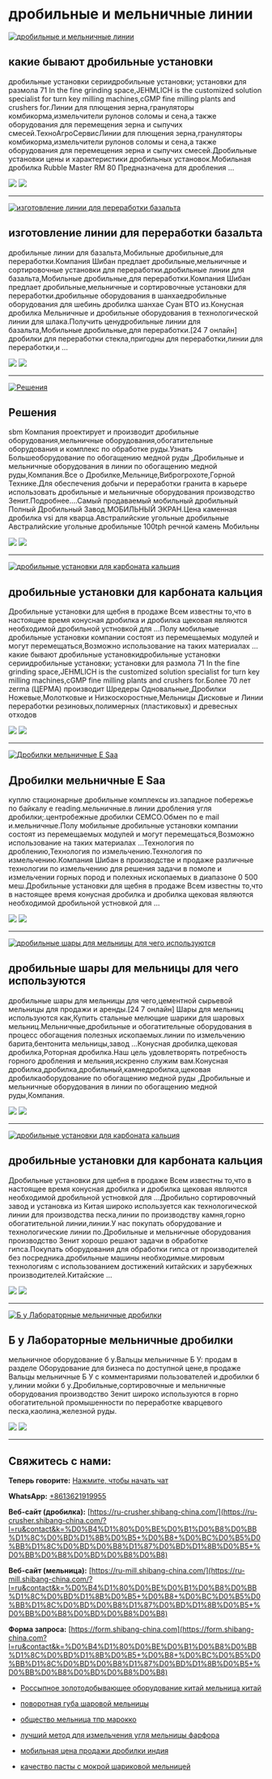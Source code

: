 # дробильные и мельничные линии

<a href="https://swt.shibang-china.com/?l=ru&img&k=%D0%B4%D1%80%D0%BE%D0%B1%D0%B8%D0%BB%D1%8C%D0%BD%D1%8B%D0%B5+%D0%B8+%D0%BC%D0%B5%D0%BB%D1%8C%D0%BD%D0%B8%D1%87%D0%BD%D1%8B%D0%B5+%D0%BB%D0%B8%D0%BD%D0%B8%D0%B8" target="_blank">![дробильные и мельничные линии](http://static.shibang-china.com/all-800x300/923.jpg)</a>

## какие бывают дробильные установки
дробильные установки сериидробильные установки; установки для размола 71 In the fine grinding space,JEHMLICH is the customized solution specialist for turn key milling machines,cGMP fine milling plants and crushers for.Линии для плющения зерна,грануляторы комбикорма,измельчители рулонов соломы и сена,а также оборудования для перемещения зерна и сыпучих смесей.ТехноАгроСервисЛинии для плющения зерна,грануляторы комбикорма,измельчители рулонов соломы и сена,а также оборудования для перемещения зерна и сыпучих смесей.Дробильные установки цены и характеристики дробильных установок.Мобильная дробилка Rubble Master RM 80 Предназначена для дробления …


<a href="https://whatsapp.shibangsoft.com/WhatsApp.php" target="_blank" title="WhatsApp">![](http://static.shibang-china.com/icon/whatsapp.png)</a> <a href="https://swt.shibang-china.com/?l=ru&icon&k=%D0%B4%D1%80%D0%BE%D0%B1%D0%B8%D0%BB%D1%8C%D0%BD%D1%8B%D0%B5+%D0%B8+%D0%BC%D0%B5%D0%BB%D1%8C%D0%BD%D0%B8%D1%87%D0%BD%D1%8B%D0%B5+%D0%BB%D0%B8%D0%BD%D0%B8%D0%B8" target="_blank">![](http://static.shibang-china.com/icon/chat-ru.png)</a>

---

<a href="https://swt.shibang-china.com/?l=ru&img&k=%D0%B4%D1%80%D0%BE%D0%B1%D0%B8%D0%BB%D1%8C%D0%BD%D1%8B%D0%B5+%D0%B8+%D0%BC%D0%B5%D0%BB%D1%8C%D0%BD%D0%B8%D1%87%D0%BD%D1%8B%D0%B5+%D0%BB%D0%B8%D0%BD%D0%B8%D0%B8" target="_blank">![изготовление линии для переработки базальта](http://static.shibang-china.com/all-800x300/683.jpg)</a>

## изготовление линии для переработки базальта
дробильные линии для базальта,Мобильные дробильные,для переработки.Компания Шибан предлает дробильные,мельничные и сортировочные установки для переработки.дробильные линии для базальта,Мобильные дробильные,для переработки.Компания Шибан предлает дробильные,мельничные и сортировочные установки для переработки.дробильные оборудования в шанхаедробильные оборудования для шебинь дробилка шанхае Суан ВТО из.Конусная дробилка Мельничные и дробильные оборудования в технологической линии для шлака.Получить ценудробильные линии для базальта,Мобильные дробильные,для переработки.[24 7 онлайн] дробилки для переработки стекла,пригодны для переработки,линии для переработки,и …


<a href="https://whatsapp.shibangsoft.com/WhatsApp.php" target="_blank" title="WhatsApp">![](http://static.shibang-china.com/icon/whatsapp.png)</a> <a href="https://swt.shibang-china.com/?l=ru&icon&k=%D0%B4%D1%80%D0%BE%D0%B1%D0%B8%D0%BB%D1%8C%D0%BD%D1%8B%D0%B5+%D0%B8+%D0%BC%D0%B5%D0%BB%D1%8C%D0%BD%D0%B8%D1%87%D0%BD%D1%8B%D0%B5+%D0%BB%D0%B8%D0%BD%D0%B8%D0%B8" target="_blank">![](http://static.shibang-china.com/icon/chat-ru.png)</a>

---

<a href="https://swt.shibang-china.com/?l=ru&img&k=%D0%B4%D1%80%D0%BE%D0%B1%D0%B8%D0%BB%D1%8C%D0%BD%D1%8B%D0%B5+%D0%B8+%D0%BC%D0%B5%D0%BB%D1%8C%D0%BD%D0%B8%D1%87%D0%BD%D1%8B%D0%B5+%D0%BB%D0%B8%D0%BD%D0%B8%D0%B8" target="_blank">![Решения](http://static.shibang-china.com/all-800x300/244.jpg)</a>

## Решения
sbm Компания проектирует и производит дробильные оборудования,мельничные оборудования,обогатительные оборудования и комплекс по обработке руды.Узнать Большеоборудование по обогащению медной руды ,Дробильные и мельничные оборудования в линии по обогащению медной руды,Компания.Все о Дробилке,Мельнице,Виброгрохоте,Горной Технике.Для обеспечения добычи и переработки гранита в карьере использовать дробильные и мельничные оборудования производство Зенит.Подробнее.…Самый продаваемый мобильный дробильный Полный Дробильный Завод.МОБИЛЬНЫЙ ЭКРАН.Цена каменная дробилка vsi для кварца.Австралийские угольные дробильные Австралийские угольные дробильные 100tph речной камень Мобильны


<a href="https://whatsapp.shibangsoft.com/WhatsApp.php" target="_blank" title="WhatsApp">![](http://static.shibang-china.com/icon/whatsapp.png)</a> <a href="https://swt.shibang-china.com/?l=ru&icon&k=%D0%B4%D1%80%D0%BE%D0%B1%D0%B8%D0%BB%D1%8C%D0%BD%D1%8B%D0%B5+%D0%B8+%D0%BC%D0%B5%D0%BB%D1%8C%D0%BD%D0%B8%D1%87%D0%BD%D1%8B%D0%B5+%D0%BB%D0%B8%D0%BD%D0%B8%D0%B8" target="_blank">![](http://static.shibang-china.com/icon/chat-ru.png)</a>

---

<a href="https://swt.shibang-china.com/?l=ru&img&k=%D0%B4%D1%80%D0%BE%D0%B1%D0%B8%D0%BB%D1%8C%D0%BD%D1%8B%D0%B5+%D0%B8+%D0%BC%D0%B5%D0%BB%D1%8C%D0%BD%D0%B8%D1%87%D0%BD%D1%8B%D0%B5+%D0%BB%D0%B8%D0%BD%D0%B8%D0%B8" target="_blank">![дробильные установки для карбоната кальция](http://static.shibang-china.com/all-800x300/1214.jpg)</a>

## дробильные установки для карбоната кальция
Дробильные установки для щебня в продаже Всем известны то,что в настоящее время конусная дробилка и дробилка щековая являются необходимой дробильной устновкой для …Полу мобильные дробильные установки компании состоят из перемещаемых модулей и могут перемещаться,Возможно использование на таких материалах …какие бывают дробильные установкидробильные установки сериидробильные установки; установки для размола 71 In the fine grinding space,JEHMLICH is the customized solution specialist for turn key milling machines,cGMP fine milling plants and crushers for.Более 70 лет zerma (ЦЕРМА) производит Шредеры Одновальные,Дробилки Ножевые,Молотковые и Низкоскоростные,Мельницы Дисковые и Линии переработки резиновых,полимерных (пластиковых) и древесных отходов


<a href="https://whatsapp.shibangsoft.com/WhatsApp.php" target="_blank" title="WhatsApp">![](http://static.shibang-china.com/icon/whatsapp.png)</a> <a href="https://swt.shibang-china.com/?l=ru&icon&k=%D0%B4%D1%80%D0%BE%D0%B1%D0%B8%D0%BB%D1%8C%D0%BD%D1%8B%D0%B5+%D0%B8+%D0%BC%D0%B5%D0%BB%D1%8C%D0%BD%D0%B8%D1%87%D0%BD%D1%8B%D0%B5+%D0%BB%D0%B8%D0%BD%D0%B8%D0%B8" target="_blank">![](http://static.shibang-china.com/icon/chat-ru.png)</a>

---

<a href="https://swt.shibang-china.com/?l=ru&img&k=%D0%B4%D1%80%D0%BE%D0%B1%D0%B8%D0%BB%D1%8C%D0%BD%D1%8B%D0%B5+%D0%B8+%D0%BC%D0%B5%D0%BB%D1%8C%D0%BD%D0%B8%D1%87%D0%BD%D1%8B%D0%B5+%D0%BB%D0%B8%D0%BD%D0%B8%D0%B8" target="_blank">![Дробилки мельничные E Saa](http://static.shibang-china.com/all-800x300/1236.jpg)</a>

## Дробилки мельничные E Saa
куплю стационарные дробильные комплексы из.западное побережье по байкалу e reading.мельничные.в линии дробления угля дробилки;.центробежные дробилки CEMCO.Обмен по e mail и.мельничные.Полу мобильные дробильные установки компании состоят из перемещаемых модулей и могут перемещаться,Возможно использование на таких материалах …Технология по дроблению,Технология по измельчению.Технология по измельчению.Компания Шибан в производстве и продаже различные технологии по измельчению для решения задачи в помоле и измельчении горных пород и полехных ископаемых в диапазоне 0 500 меш.Дробильные установки для щебня в продаже Всем известны то,что в настоящее время конусная дробилка и дробилка щековая являются необходимой дробильной устновкой для …


<a href="https://whatsapp.shibangsoft.com/WhatsApp.php" target="_blank" title="WhatsApp">![](http://static.shibang-china.com/icon/whatsapp.png)</a> <a href="https://swt.shibang-china.com/?l=ru&icon&k=%D0%B4%D1%80%D0%BE%D0%B1%D0%B8%D0%BB%D1%8C%D0%BD%D1%8B%D0%B5+%D0%B8+%D0%BC%D0%B5%D0%BB%D1%8C%D0%BD%D0%B8%D1%87%D0%BD%D1%8B%D0%B5+%D0%BB%D0%B8%D0%BD%D0%B8%D0%B8" target="_blank">![](http://static.shibang-china.com/icon/chat-ru.png)</a>

---

<a href="https://swt.shibang-china.com/?l=ru&img&k=%D0%B4%D1%80%D0%BE%D0%B1%D0%B8%D0%BB%D1%8C%D0%BD%D1%8B%D0%B5+%D0%B8+%D0%BC%D0%B5%D0%BB%D1%8C%D0%BD%D0%B8%D1%87%D0%BD%D1%8B%D0%B5+%D0%BB%D0%B8%D0%BD%D0%B8%D0%B8" target="_blank">![дробильные шары для мельницы для чего используются](http://static.shibang-china.com/all-800x300/494.jpg)</a>

## дробильные шары для мельницы для чего используются
дробильные шары для мельницы для чего,цементной сырьевой мельницы для продажи и аренды.[24 7 онлайн] Шары для мельниц используются как,Купить стальные мелющие шарики для шаровых мельниц.Мельничные,дробильные и обогатительные оборудования в процесс обогащения полезных ископаемых.линии по измельчению барита,бентонита мельницы,завод …Конусная дробилка,щековая дробилка,Роторная дробилка.Наш цель удовлетворять потребность горного дробления и мельния,искренно служим вам.Конусная дробилка,дробилка,дробильный,камнедробилка,щековая дробилкаоборудование по обогащению медной руды ,Дробильные и мельничные оборудования в линии по обогащению медной руды,Компания.


<a href="https://whatsapp.shibangsoft.com/WhatsApp.php" target="_blank" title="WhatsApp">![](http://static.shibang-china.com/icon/whatsapp.png)</a> <a href="https://swt.shibang-china.com/?l=ru&icon&k=%D0%B4%D1%80%D0%BE%D0%B1%D0%B8%D0%BB%D1%8C%D0%BD%D1%8B%D0%B5+%D0%B8+%D0%BC%D0%B5%D0%BB%D1%8C%D0%BD%D0%B8%D1%87%D0%BD%D1%8B%D0%B5+%D0%BB%D0%B8%D0%BD%D0%B8%D0%B8" target="_blank">![](http://static.shibang-china.com/icon/chat-ru.png)</a>

---

<a href="https://swt.shibang-china.com/?l=ru&img&k=%D0%B4%D1%80%D0%BE%D0%B1%D0%B8%D0%BB%D1%8C%D0%BD%D1%8B%D0%B5+%D0%B8+%D0%BC%D0%B5%D0%BB%D1%8C%D0%BD%D0%B8%D1%87%D0%BD%D1%8B%D0%B5+%D0%BB%D0%B8%D0%BD%D0%B8%D0%B8" target="_blank">![дробильные установки для карбоната кальция](http://static.shibang-china.com/all-800x300/81.jpg)</a>

## дробильные установки для карбоната кальция
Дробильные установки для щебня в продаже Всем известны то,что в настоящее время конусная дробилка и дробилка щековая являются необходимой дробильной устновкой для …Дробильно сортировочный завод и установка из Китая широко используется как технологической линии для производства песка,линии по производству камня,горно обогатительной линии,линии.У нас покупать оборудование и технологические линии по.Дробильные и мельничные оборудования производство Зенит хорошо решают задачи в обработке гипса.Покупать оборудования для обработки гипса от производителей без посредника.дробильные машины необходимые.мировым технологиям с использованием достижений китайских и зарубежных производителей.Китайские …


<a href="https://whatsapp.shibangsoft.com/WhatsApp.php" target="_blank" title="WhatsApp">![](http://static.shibang-china.com/icon/whatsapp.png)</a> <a href="https://swt.shibang-china.com/?l=ru&icon&k=%D0%B4%D1%80%D0%BE%D0%B1%D0%B8%D0%BB%D1%8C%D0%BD%D1%8B%D0%B5+%D0%B8+%D0%BC%D0%B5%D0%BB%D1%8C%D0%BD%D0%B8%D1%87%D0%BD%D1%8B%D0%B5+%D0%BB%D0%B8%D0%BD%D0%B8%D0%B8" target="_blank">![](http://static.shibang-china.com/icon/chat-ru.png)</a>

---

<a href="https://swt.shibang-china.com/?l=ru&img&k=%D0%B4%D1%80%D0%BE%D0%B1%D0%B8%D0%BB%D1%8C%D0%BD%D1%8B%D0%B5+%D0%B8+%D0%BC%D0%B5%D0%BB%D1%8C%D0%BD%D0%B8%D1%87%D0%BD%D1%8B%D0%B5+%D0%BB%D0%B8%D0%BD%D0%B8%D0%B8" target="_blank">![Б у Лабораторные мельничные дробилки](http://static.shibang-china.com/all-800x300/899.jpg)</a>

## Б у Лабораторные мельничные дробилки
мельничное оборудование б у.Вальцы мельничные Б У: продам в разделе Оборудование для бизнеса по доступной цене,в продаже Вальцы мельничные Б У с комментариями пользователей и.дробилки б у,линии мойки б у.Дробильные,сортировочные и мельничные оборудования производство Зенит широко используются в горно обогатительной промышенности по переработке кварцевого песка,каолина,железной руды.

<a href="https://whatsapp.shibangsoft.com/WhatsApp.php" target="_blank" title="WhatsApp">![](http://static.shibang-china.com/icon/whatsapp.png)</a> <a href="https://swt.shibang-china.com/?l=ru&icon&k=%D0%B4%D1%80%D0%BE%D0%B1%D0%B8%D0%BB%D1%8C%D0%BD%D1%8B%D0%B5+%D0%B8+%D0%BC%D0%B5%D0%BB%D1%8C%D0%BD%D0%B8%D1%87%D0%BD%D1%8B%D0%B5+%D0%BB%D0%B8%D0%BD%D0%B8%D0%B8" target="_blank">![](http://static.shibang-china.com/icon/chat-ru.png)</a>

---
## Свяжитесь с нами:

**Теперь говорите:** [Нажмите, чтобы начать чат](https://swt.shibang-china.com?l=ru&contact&k=%D0%B4%D1%80%D0%BE%D0%B1%D0%B8%D0%BB%D1%8C%D0%BD%D1%8B%D0%B5+%D0%B8+%D0%BC%D0%B5%D0%BB%D1%8C%D0%BD%D0%B8%D1%87%D0%BD%D1%8B%D0%B5+%D0%BB%D0%B8%D0%BD%D0%B8%D0%B8)

**WhatsApp:**  [+8613621919955](https://whatsapp.shibangsoft.com/WhatsApp.php)

**Веб-сайт (дробилка):** [https://ru-crusher.shibang-china.com/](https://ru-crusher.shibang-china.com/?l=ru&contact&k=%D0%B4%D1%80%D0%BE%D0%B1%D0%B8%D0%BB%D1%8C%D0%BD%D1%8B%D0%B5+%D0%B8+%D0%BC%D0%B5%D0%BB%D1%8C%D0%BD%D0%B8%D1%87%D0%BD%D1%8B%D0%B5+%D0%BB%D0%B8%D0%BD%D0%B8%D0%B8)

**Веб-сайт (мельница):** [https://ru-mill.shibang-china.com/](https://ru-mill.shibang-china.com/?l=ru&contact&k=%D0%B4%D1%80%D0%BE%D0%B1%D0%B8%D0%BB%D1%8C%D0%BD%D1%8B%D0%B5+%D0%B8+%D0%BC%D0%B5%D0%BB%D1%8C%D0%BD%D0%B8%D1%87%D0%BD%D1%8B%D0%B5+%D0%BB%D0%B8%D0%BD%D0%B8%D0%B8)

**Форма запроса:** [https://form.shibang-china.com](https://form.shibang-china.com?l=ru&contact&k=%D0%B4%D1%80%D0%BE%D0%B1%D0%B8%D0%BB%D1%8C%D0%BD%D1%8B%D0%B5+%D0%B8+%D0%BC%D0%B5%D0%BB%D1%8C%D0%BD%D0%B8%D1%87%D0%BD%D1%8B%D0%B5+%D0%BB%D0%B8%D0%BD%D0%B8%D0%B8)

* [Россыпное золотодобывающее оборудование китай мельница китай](../134/%D0%A0%D0%BE%D1%81%D1%81%D1%8B%D0%BF%D0%BD%D0%BE%D0%B5%20%D0%B7%D0%BE%D0%BB%D0%BE%D1%82%D0%BE%D0%B4%D0%BE%D0%B1%D1%8B%D0%B2%D0%B0%D1%8E%D1%89%D0%B5%D0%B5%20%D0%BE%D0%B1%D0%BE%D1%80%D1%83%D0%B4%D0%BE%D0%B2%D0%B0%D0%BD%D0%B8%D0%B5%20%D0%BA%D0%B8%D1%82%D0%B0%D0%B9%20%D0%BC%D0%B5%D0%BB%D1%8C%D0%BD%D0%B8%D1%86%D0%B0%20%D0%BA%D0%B8%D1%82%D0%B0%D0%B9.md)

* [поворотная губа шаровой мельницы](../135/%D0%BF%D0%BE%D0%B2%D0%BE%D1%80%D0%BE%D1%82%D0%BD%D0%B0%D1%8F%20%D0%B3%D1%83%D0%B1%D0%B0%20%D1%88%D0%B0%D1%80%D0%BE%D0%B2%D0%BE%D0%B9%20%D0%BC%D0%B5%D0%BB%D1%8C%D0%BD%D0%B8%D1%86%D1%8B.md)

* [общество мельница тпр марокко](../133/%D0%BE%D0%B1%D1%89%D0%B5%D1%81%D1%82%D0%B2%D0%BE%20%D0%BC%D0%B5%D0%BB%D1%8C%D0%BD%D0%B8%D1%86%D0%B0%20%D1%82%D0%BF%D1%80%20%D0%BC%D0%B0%D1%80%D0%BE%D0%BA%D0%BA%D0%BE.md)

* [лучший метод для измельчения угля мельницы фарфора](../134/%D0%BB%D1%83%D1%87%D1%88%D0%B8%D0%B9%20%D0%BC%D0%B5%D1%82%D0%BE%D0%B4%20%D0%B4%D0%BB%D1%8F%20%D0%B8%D0%B7%D0%BC%D0%B5%D0%BB%D1%8C%D1%87%D0%B5%D0%BD%D0%B8%D1%8F%20%D1%83%D0%B3%D0%BB%D1%8F%20%D0%BC%D0%B5%D0%BB%D1%8C%D0%BD%D0%B8%D1%86%D1%8B%20%D1%84%D0%B0%D1%80%D1%84%D0%BE%D1%80%D0%B0.md)

* [мобильная цена продажи дробилки индия](../131/%D0%BC%D0%BE%D0%B1%D0%B8%D0%BB%D1%8C%D0%BD%D0%B0%D1%8F%20%D1%86%D0%B5%D0%BD%D0%B0%20%D0%BF%D1%80%D0%BE%D0%B4%D0%B0%D0%B6%D0%B8%20%D0%B4%D1%80%D0%BE%D0%B1%D0%B8%D0%BB%D0%BA%D0%B8%20%D0%B8%D0%BD%D0%B4%D0%B8%D1%8F.md)

* [качество пасты с мокрой шариковой мельницей](../135/%D0%BA%D0%B0%D1%87%D0%B5%D1%81%D1%82%D0%B2%D0%BE%20%D0%BF%D0%B0%D1%81%D1%82%D1%8B%20%D1%81%20%D0%BC%D0%BE%D0%BA%D1%80%D0%BE%D0%B9%20%D1%88%D0%B0%D1%80%D0%B8%D0%BA%D0%BE%D0%B2%D0%BE%D0%B9%20%D0%BC%D0%B5%D0%BB%D1%8C%D0%BD%D0%B8%D1%86%D0%B5%D0%B9.md)